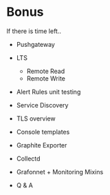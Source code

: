 # Bonus

If there is time left..

- Pushgateway
- LTS
    - Remote Read
    - Remote Write
- Alert Rules unit testing
- Service Discovery
- TLS overview
- Console templates
- Graphite Exporter
- Collectd
- Grafonnet + Monitoring Mixins



- Q & A

